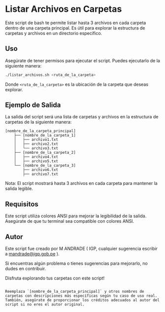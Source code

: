 
# Listar Archivos en Carpetas

Este script de bash te permite listar hasta 3 archivos en cada carpeta dentro de una carpeta principal. Es útil para explorar la estructura de carpetas y archivos en un directorio específico.

## Uso

Asegúrate de tener permisos para ejecutar el script. Puedes ejecutarlo de la siguiente manera:

```bash
./listar_archivos.sh <ruta_de_la_carpeta>
```

Donde `<ruta_de_la_carpeta>` es la ubicación de la carpeta que deseas explorar.

## Ejemplo de Salida

La salida del script será una lista de carpetas y archivos en la estructura de carpetas de la siguiente manera:

```
[nombre_de_la_carpeta_principal]
    ├── [nombre_de_la_carpeta_1]
    │   ├── archivo1.txt
    │   ├── archivo2.txt
    │   └── archivo3.txt
    ├── [nombre_de_la_carpeta_2]
    │   ├── archivo4.txt
    │   ├── archivo5.txt
    └── [nombre_de_la_carpeta_3]
        ├── archivo6.txt
        ├── archivo7.txt
```

Nota: El script mostrará hasta 3 archivos en cada carpeta para mantener la salida legible.

## Requisitos

Este script utiliza colores ANSI para mejorar la legibilidad de la salida. Asegúrate de que tu terminal sea compatible con colores ANSI.

## Autor

Este script fue creado por M ANDRADE ( IGP, cualquier sugerencia escribir a mandrade@igp.gob.pe ).

Si encuentras algún problema o tienes sugerencias para mejorarlo, no dudes en contribuir.

Disfruta explorando tus carpetas con este script!
```

Reemplaza `[nombre_de_la_carpeta_principal]` y otros nombres de carpetas con descripciones más específicas según tu caso de uso real. También, asegúrate de proporcionar los créditos adecuados al autor del script si no eres el autor original.
